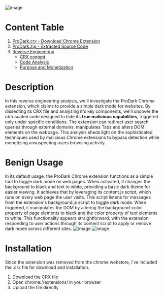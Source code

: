 ![image](https://github.com/user-attachments/assets/4a35911f-2973-49bc-a5c8-8a1fea340c75)
# Content Table
1. [ProDark.crx - Download Chrome Extension](ProDark.crx)
2. [ProDark.zip - Extracted Source Code](ProDark.zip)
3. [Reverse Engineering](https://github.com/RonF98/Reversing-Chrome-Extension/tree/20b314e33c627934713a6b986ea167c814db82d4/Reverse%20Engineering)
   - [CRX content](https://github.com/RonF98/Chrome-Extension-Reversing/blob/c5f0936837ad3eb84a7dd87137dc12c22a542e23/Reverse%20Engineering/CRX%20Content.md)
   - [Code Analysis](https://github.com/RonF98/Chrome-Extension-Reversing/blob/c5f0936837ad3eb84a7dd87137dc12c22a542e23/Reverse%20Engineering/Code%20Analysis.md)
   - [Purpose and Monetization](https://github.com/RonF98/Chrome-Extension-Reversing/blob/c5f0936837ad3eb84a7dd87137dc12c22a542e23/Reverse%20Engineering/Purpose%20and%20Monetization.md)

# Description
In this reverse engineering analysis, we'll investigate the ProDark Chrome extension, which claims to provide a simple dark mode for websites. By dissecting its CRX file and analyzing it's key components, we'll uncover the obfuscated code designed to hide its **true malicious capabilities**, triggered only under specific conditions. The extension can redirect user search queries through external domains, manipulates Tabs and alters DOM elements on the webpage. This analysis sheds light on the sophisticated techniques used by malicious Chrome extensions to bypass detection while monetizing unsuspecting users browsing activity.

# Benign Usage
In its default usage, the ProDark Chrome extension functions as a simple tool to toggle dark mode on web pages. When activated, it changes the background to black and text to white, providing a basic dark theme for easier viewing. 
It achieves that by leveraging its content.js script, which runs on every web page the user visits. This script listens for messages from the extension's background.js script to toggle dark mode. When triggered, it manipulates the DOM by altering the background-color property of page elements to black and the color property of text elements to white. 
This functionality appears straightforward, with the extension responding to user actions through its content script to apply or remove dark mode across different sites.
![image](https://github.com/user-attachments/assets/c59cf856-8327-4f98-af29-ca4b4b8d1db8)
![image](https://github.com/user-attachments/assets/83494913-dcba-45a5-af99-8e6598b2113f)

# Installation
Since the extension was removed from the chrome webstore, i've included the .crx file for download and installation.
1. Download the CRX file
2. Open chrome://extensions/ in your browser
3. Upload the file directly
